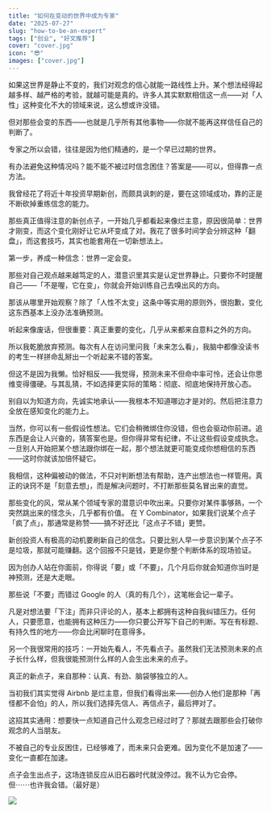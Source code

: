 ```yaml
---
title: "如何在变动的世界中成为专家"
date: "2025-07-27"
slug: "how-to-be-an-expert"
tags: ["创业", "好文推荐"]
cover: "cover.jpg"
icon: "😎"
images: ["cover.jpg"]
---
```

如果这世界是静止不变的，我们对观念的信心就能一路线性上升。某个想法经得起越多样、越严格的考验，就越可能是真的。许多人其实默默相信这一点——对「人性」这种变化不大的领域来说，这么想或许没错。



但对那些会变的东西——也就是几乎所有其他事物——你就不能再这样信任自己的判断了。



专家之所以会错，往往是因为他们精通的，是一个早已过期的世界。



有办法避免这种情况吗？能不能不被过时信念困住？答案是——可以，但得靠一点方法。



我曾经花了将近十年投资早期新创，而颇具讽刺的是，要在这领域成功，靠的正是不断砍掉重练信念的能力。



那些真正值得注意的新创点子，一开始几乎都看起来像烂主意，原因很简单：世界才刚变，而这个变化刚好让它从坏变成了对。我花了很多时间学会分辨这种「翻盘」，而这套技巧，其实也能套用在一切新想法上。



第一步，养成一种信念：世界一定会变。



那些对自己观点越来越笃定的人，潜意识里其实是认定世界静止。只要你不时提醒自己——「不是喔，它在变」，你就会开始训练自己去嗅出风的方向。



那该从哪里开始观察？除了「人性不太变」这条中等实用的原则外，很抱歉，变化这东西基本上没办法准确预测。



听起来像废话，但很重要：真正重要的变化，几乎从来都来自意料之外的方向。



所以我乾脆放弃预测。每次有人在访问里问我「未来怎么看」，我脑中都像没读书的考生一样拼命乱掰出一个听起来不错的答案。



但这不是因为我懒。恰好相反——我觉得，预测未来不但命中率可怜，还会让你思维变得僵硬。与其乱猜，不如选择更实际的策略：彻底、彻底地保持开放心态。



别自以为知道方向，先诚实地承认——我根本不知道哪边才是对的。然后把注意力全放在感知变化的能力上。



当然，你可以有一些假设性想法。它们会稍微绑住你没错，但也会驱动你前进。追东西是会让人兴奋的，猜答案也是。但你得非常有纪律，不让这些假设变成执念。
一旦别人开始把某个想法跟你绑在一起，那个想法就更可能变成你想相信的东西——这时你就该加倍怀疑它。



我相信，这种偏被动的做法，不只对判断想法有帮助，连产出想法也一样管用。真正的诀窍不是「刻意去想」，而是解决问题时，不打断那些莫名冒出来的直觉。



那些变化的风，常从某个领域专家的潜意识中吹出来。只要你对某件事够熟，一个突然跳出来的怪念头，几乎都有价值。
在 Y Combinator，如果我们说某个点子「疯了点」，那通常是称赞——搞不好还比「这点子不错」更赞。



新创投资人有极高的动机要刷新自己的信念。只要比别人早一步意识到某个点子不是垃圾，那就可能赚翻。这个回报不只是钱，更是你整个判断体系的现场验证。



因为创办人站在你面前，你得说「要」或「不要」，几个月后你就会知道你当时是神预测，还是大走眼。



那些说「不要」而错过 Google 的人（真的有几个），这笔帐会记一辈子。



凡是对想法要「下注」而非只评论的人，基本上都拥有这种自我纠错压力。任何人，只要愿意，也能拥有这种压力——你只要公开写下自己的判断。写在有标题、有持久性的地方——你会比闲聊时在意得多。



另一个我很常用的技巧：一开始先看人，不先看点子。虽然我们无法预测未来的点子长什么样，但我很能预测什么样的人会生出未来的点子。



真正的新点子，来自那种：认真、有劲、脑袋够独立的人。



当初我们其实觉得 Airbnb 是烂主意，但我们看得出来——创办人他们是那种「再怪都不会怕」的人，所以我们选择先信人、再信点子，最后押对了。



这招其实通用：想要快一点知道自己什么观念已经过时了？那就去跟那些会打破你观念的人当朋友。



不被自己的专业反困住，已经够难了，而未来只会更难。因为变化不是加速了——变化一直都在加速。



点子会生出点子，这场连锁反应从旧石器时代就没停过。我不认为它会停。
但⋯⋯也许我会错。（最好是）




![](https://prod-files-secure.s3.us-west-2.amazonaws.com/112d0858-5090-4d34-a606-b75eb8d65fd2/46476355-9cf3-4e99-9b7a-3531bc426380/1000202064.png?X-Amz-Algorithm=AWS4-HMAC-SHA256&X-Amz-Content-Sha256=UNSIGNED-PAYLOAD&X-Amz-Credential=ASIAZI2LB466YHIGZJCI%2F20250820%2Fus-west-2%2Fs3%2Faws4_request&X-Amz-Date=20250820T033705Z&X-Amz-Expires=3600&X-Amz-Security-Token=IQoJb3JpZ2luX2VjEIH%2F%2F%2F%2F%2F%2F%2F%2F%2F%2FwEaCXVzLXdlc3QtMiJHMEUCIB1rau2U51EeOjV2Klv9UEjRRhacs6Cl%2BovRVuI%2BEOEBAiEAvbPrAlnXi7pYhGNx2Mb%2BL00gAGJa2yx1AKIsGPwaiQoqiAQIyv%2F%2F%2F%2F%2F%2F%2F%2F%2F%2FARAAGgw2Mzc0MjMxODM4MDUiDKysrUvMgty85eUsqSrcA6S9FjUBeN2UJOzlPMmEGQje8hyI1mmfoDtvIVd0rLKcbVLgM8ByUkEJKzCNqedgaUrAYWBDqGwEqyP6yU%2F3X2MWmpAWKObLOO32ll90%2F1IJbnMl3niSGmbQwSThAToH25KK2xY9%2FFU2tqDg6frcfhRPNFAH%2FvSY%2B1pq5HTF3M%2FjtcTvXILmdRLn9B%2FFJq3Ovl%2F7s05kqijMiIlUgb%2Bjz369gBjN1HNRmba09wG8iylDLUjhHuV2xKVKaHUhr829XrzI%2B7jAZ3NaTnHzilj3u602ukezwDcaV%2B2IWh07DiDEI2yiSvl5gITavIHlBDXk4uwffNFyrLxkPx%2FwJfEtQpgJD8iC0mDnUacENCkKSlmZpa%2FubmrFJqONIwuvZGlLYQwM42xL5f66t0mnD5kAwxz34CXHO%2FA2r7gM6QW72tp2%2FstTHZPNC1fP1Xlku6CH24idp25dzAIw3JNVDQRI9pTxus71vVSsKp4aLBHMGU5CN6DExn3g8Jv44ti7mljAzD65RUdnXkcAJkqTj3hwp7oVsux9P%2BQqalFnRFl3I2INiAzV6tuWjJ0FDAMP8kdmvB7EtdqCeFP%2FqppudLAV%2BUp5u1OgGnsoywp2d0bNS%2BhITkTTYDPeGPPA995TMKK8lMUGOqUBbKW3en5kLLc4YADP4IXcaeb%2FeJDsDPDFmwLT59sbc0jWAtyhKyFY4Er%2Bxy6kRvT3KVUsN0oDfc0We62ddt9TLl8sH%2BWTp%2BHIE9FPwjVzc6Gft%2FN0EaWZQGXuDF3FqiX9WgoHEw1QQ14h0XoBNyzXaYuOo2%2Bxaz5a6%2BmozE%2Bxo0Q9aFGOFWCRpCx17QrzAmmOYtaaEqfrLSsnHuAWofOtpvq2r0ra&X-Amz-Signature=ae878761f287fd3a3a090004f32baa490675ee80ee1b5f11a4bb82d618723417&X-Amz-SignedHeaders=host&x-amz-checksum-mode=ENABLED&x-id=GetObject)

